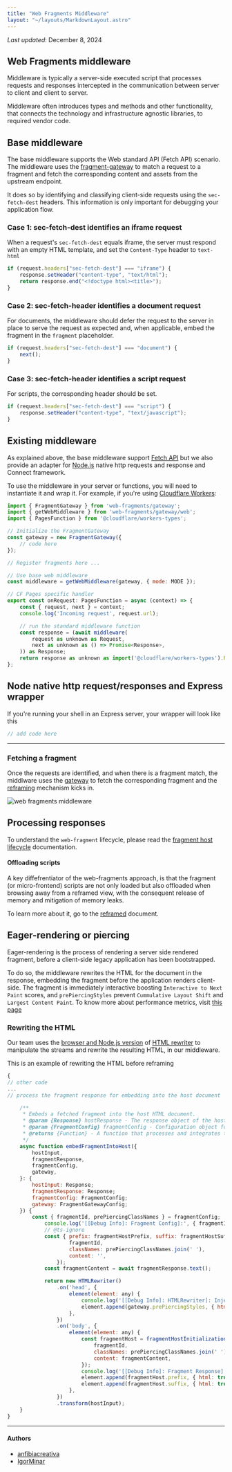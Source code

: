 ```yaml
---
title: "Web Fragments Middleware"
layout: "~/layouts/MarkdownLayout.astro"
---
```


_Last updated_: December 8, 2024

## Web Fragments middleware

Middleware is typically a server-side executed script that processes requests and responses intercepted in the communication between server to client and client to server.

Middleware often introduces types and methods and other functionality, that connects the technology and infrastructure agnostic libraries, to required vendor code.

## Base middleware

The base middleware supports the Web standard API (Fetch API) scenario. The middleware uses the [fragment-gateway](./gateway.md) to match a request to a fragment and fetch the corresponding content and assets from the upstream endpoint.

It does so by identifying and classifying client-side requests using the `sec-fetch-dest` headers. This information is only important for debugging your application flow.


### Case 1: sec-fetch-dest identifies an iframe request

When a request's `sec-fetch-dest` equals iframe, the server must respond with an empty HTML template, and set the `Content-Type` header to `text-html`

```javascript
if (request.headers["sec-fetch-dest"] === "iframe") {
	response.setHeader("content-type", "text/html");
	return response.end("<!doctype html><title>");
}
```

### Case 2: sec-fetch-header identifies a document request

For documents, the middleware should defer the request to the server in place to serve the request as expected and, when applicable, embed the fragment in the `fragment` placeholder.

```javascript
if (request.headers["sec-fetch-dest"] === "document") {
	next();
}
```

### Case 3: sec-fetch-header identifies a script request

For scripts, the corresponding header should be set.

```javascript
if (request.headers["sec-fetch-dest"] === "script") {
	response.setHeader("content-type", "text/javascript");
}
```


## Existing middleware


As explained above, the base middleware support [Fetch API](https://developer.mozilla.org/docs/Web/API/Fetch_API/Using_Fetch) but we also provide an adapter for [Node.js](https://nodejs.org) native http requests and response and Connect framework.

To use the middleware in your server or functions, you will need to instantiate it and wrap it. For example, if you're using [Cloudflare Workers](https://workers.cloudflare.com/):

```javascript
import { FragmentGateway } from 'web-fragments/gateway';
import { getWebMiddleware } from 'web-fragments/gateway/web';
import { PagesFunction } from '@cloudflare/workers-types';

// Initialize the FragmentGateway
const gateway = new FragmentGateway({
	// code here
});

// Register fragments here ...

// Use base web middleware
const middleware = getWebMiddleware(gateway, { mode: MODE });

// CF Pages specific handler
export const onRequest: PagesFunction = async (context) => {
	const { request, next } = context;
	console.log('Incoming request', request.url);

	// run the standard middleware function
	const response = (await middleware(
		request as unknown as Request,
		next as unknown as () => Promise<Response>,
	)) as Response;
	return response as unknown as import('@cloudflare/workers-types').Response;
};
```

## Node native http request/responses and Express wrapper

If you're running your shell in an Express server, your wrapper will look like this

```javascript
// add code here
```

---


### Fetching a fragment

Once the requests are identified, and when there is a fragment match, the middlware uses the [gateway](./gateway) to fetch the corresponding fragment and the [reframing](./reframed) mechanism kicks in.

![web fragments middleware](../../assets/images/wf-middleware.drawio.png)

## Processing responses

To understand the `web-fragment` lifecycle, please read the [fragment host lifecycle](./elements#fragment-host-client-side) documentation.

#### Offloading scripts

A key diffefrentiator of the web-fragments approach, is that the fragment (or micro-frontend) scripts are not only loaded but also offloaded when browsing away from a reframed view, with the consequent release of memory and mitigation of memory leaks.

To learn more about it, go to the [reframed](./reframed) document.

## Eager-rendering or piercing

Eager-rendering is the process of rendering a server side rendered fragment, before a client-side legacy application has been bootstrapped.

To do so, the middleware rewrites the HTML for the document in the response, embedding the fragment before the application renders client-side. The fragment is immediately interactive boosting `Interactive to Next Paint` scores, and `prePiercingStyles` prevent `Cummulative Layout Shift` and `Largest Content Paint`. To know more about performance metrics, visit [this page](https://web.dev/articles/vitals)

### Rewriting the HTML

Our team uses the [browser and Node.js version](https://github.com/remorses/htmlrewriter) of [HTML rewriter](https://developers.cloudflare.com/workers/runtime-apis/html-rewriter/) to manipulate the streams and rewrite the resulting HTML, in our middleware.

This is an example of rewriting the HTML before reframing

```javascript
{
// other code
...
// process the fragment response for embedding into the host document

	/**
	 * Embeds a fetched fragment into the host HTML document.
	 * @param {Response} hostResponse - The response object of the host HTML.
	 * @param {FragmentConfig} fragmentConfig - Configuration object for the fragment.
	 * @returns {Function} - A function that processes and integrates the fragment response.
	 */
	async function embedFragmentIntoHost({
		hostInput,
		fragmentResponse,
		fragmentConfig,
		gateway,
	}: {
		hostInput: Response;
		fragmentResponse: Response;
		fragmentConfig: FragmentConfig;
		gateway: FragmentGatewayConfig;
	}) {
		const { fragmentId, prePiercingClassNames } = fragmentConfig;
			console.log('[[Debug Info]: Fragment Config]:', { fragmentId, prePiercingClassNames });
			// @ts-ignore
			const { prefix: fragmentHostPrefix, suffix: fragmentHostSuffix } = fragmentHostInitialization({
					fragmentId,
					classNames: prePiercingClassNames.join(' '),
					content: '',
				});
			const fragmentContent = await fragmentResponse.text();

			return new HTMLRewriter()
				.on('head', {
					element(element: any) {
						console.log('[[Debug Info]: HTMLRewriter]: Injecting styles into head');
						element.append(gateway.prePiercingStyles, { html: true });
					},
				})
				.on('body', {
					element(element: any) {
						const fragmentHost = fragmentHostInitialization({
							fragmentId,
							classNames: prePiercingClassNames.join(' '),
							content: fragmentContent,
						});
						console.log('[[Debug Info]: Fragment Response]: Received HTML content', typeof fragmentContent);
						element.append(fragmentHost.prefix, { html: true });
						element.append(fragmentHost.suffix, { html: true });
					},
				})
				.transform(hostInput);
	}
}


```

---

#### Authors

<ul class="authors">
    <li class="author"><a href="https://github.com/anfibiacreativa">anfibiacreativa</a></li>
    <li class="author"><a href="https://github.com/igorminar">IgorMinar</a></li>
</ul>
